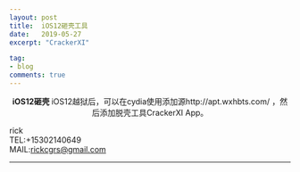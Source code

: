 ```yaml
---
layout: post
title:  iOS12砸壳工具
date:   2019-05-27
excerpt: "CrackerXI"

tag:
- blog
comments: true
---
```

 
    
<center><b> iOS12砸壳 </b>
 iOS12越狱后，可以在cydia使用添加源http://apt.wxhbts.com/  ，然后添加脱壳工具CrackerXI App。
</center>
     
rick   
TEL:+15302140649    
MAIL:rickcgrs@gmail.com  

 
 
 

---
 

 
 
 

